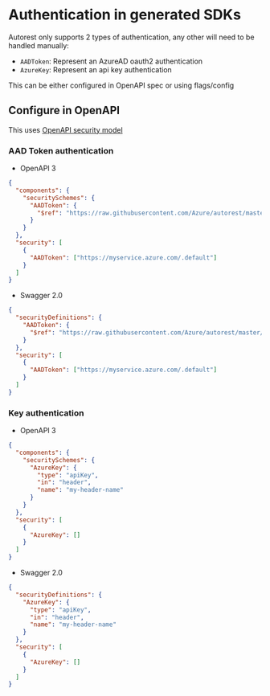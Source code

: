 # Authentication in generated SDKs

Autorest only supports 2 types of authentication, any other will need to be handled manually:

- `AADToken`: Represent an AzureAD oauth2 authentication
- `AzureKey`: Represent an api key authentication

This can be either configured in OpenAPI spec or using flags/config

## Configure in OpenAPI

This uses [OpenAPI security model](https://swagger.io/docs/specification/authentication/)

### AAD Token authentication

- OpenAPI 3

```json
{
  "components": {
    "securitySchemes": {
      "AADToken": {
        "$ref": "https://raw.githubusercontent.com/Azure/autorest/master/schemas/aad-token-security.json#/components/securitySchemes/AADToken"
      }
    }
  },
  "security": [
    {
      "AADToken": ["https://myservice.azure.com/.default"]
    }
  ]
}
```

- Swagger 2.0

```json
{
  "securityDefinitions": {
    "AADToken": {
      "$ref": "https://raw.githubusercontent.com/Azure/autorest/master/schemas/aad-token-security.json#/components/securitySchemes/AADToken"
    }
  },
  "security": [
    {
      "AADToken": ["https://myservice.azure.com/.default"]
    }
  ]
}
```

### Key authentication

- OpenAPI 3

```json
{
  "components": {
    "securitySchemes": {
      "AzureKey": {
        "type": "apiKey",
        "in": "header",
        "name": "my-header-name"
      }
    }
  },
  "security": [
    {
      "AzureKey": []
    }
  ]
}
```

- Swagger 2.0

```json
{
  "securityDefinitions": {
    "AzureKey": {
      "type": "apiKey",
      "in": "header",
      "name": "my-header-name"
    }
  },
  "security": [
    {
      "AzureKey": []
    }
  ]
}
```
